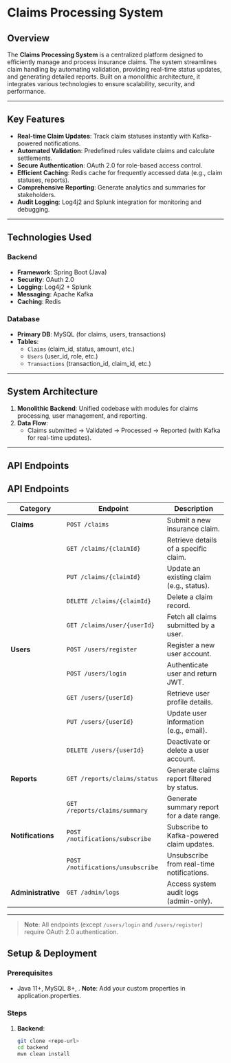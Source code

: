 # Claims Processing System

## Overview
The **Claims Processing System** is a centralized platform designed to efficiently manage and process insurance claims. The system streamlines claim handling by automating validation, providing real-time status updates, and generating detailed reports. Built on a monolithic architecture, it integrates various technologies to ensure scalability, security, and performance.

---

## Key Features
- **Real-time Claim Updates**: Track claim statuses instantly with Kafka-powered notifications.
- **Automated Validation**: Predefined rules validate claims and calculate settlements.
- **Secure Authentication**: OAuth 2.0 for role-based access control.
- **Efficient Caching**: Redis cache for frequently accessed data (e.g., claim statuses, reports).
- **Comprehensive Reporting**: Generate analytics and summaries for stakeholders.
- **Audit Logging**: Log4j2 and Splunk integration for monitoring and debugging.

---

## Technologies Used
### Backend
- **Framework**: Spring Boot (Java)
- **Security**: OAuth 2.0
- **Logging**: Log4j2 + Splunk
- **Messaging**: Apache Kafka
- **Caching**: Redis


### Database
- **Primary DB**: MySQL (for claims, users, transactions)
- **Tables**: 
  - `Claims` (claim_id, status, amount, etc.)
  - `Users` (user_id, role, etc.)
  - `Transactions` (transaction_id, claim_id, etc.)


---

## System Architecture
1. **Monolithic Backend**: Unified codebase with modules for claims processing, user management, and reporting.
2. **Data Flow**:
   - Claims submitted → Validated → Processed → Reported (with Kafka for real-time updates).

---

## API Endpoints
## API Endpoints

| Category          | Endpoint                          | Description                                  |
|-------------------|-----------------------------------|----------------------------------------------|
| **Claims**        | `POST /claims`                   | Submit a new insurance claim.                |
|                   | `GET /claims/{claimId}`          | Retrieve details of a specific claim.        |
|                   | `PUT /claims/{claimId}`          | Update an existing claim (e.g., status).     |
|                   | `DELETE /claims/{claimId}`       | Delete a claim record.                       |
|                   | `GET /claims/user/{userId}`      | Fetch all claims submitted by a user.        |
| **Users**         | `POST /users/register`           | Register a new user account.                 |
|                   | `POST /users/login`              | Authenticate user and return JWT.            |
|                   | `GET /users/{userId}`            | Retrieve user profile details.               |
|                   | `PUT /users/{userId}`            | Update user information (e.g., email).       |
|                   | `DELETE /users/{userId}`         | Deactivate or delete a user account.         |
| **Reports**       | `GET /reports/claims/status`     | Generate claims report filtered by status.   |
|                   | `GET /reports/claims/summary`    | Generate summary report for a date range.    |
| **Notifications** | `POST /notifications/subscribe`  | Subscribe to Kafka-powered claim updates.    |
|                   | `POST /notifications/unsubscribe`| Unsubscribe from real-time notifications.    |
| **Administrative**| `GET /admin/logs`                | Access system audit logs (admin-only).       |
---

> **Note**: All endpoints (except `/users/login` and `/users/register`) require OAuth 2.0 authentication.

## Setup & Deployment
### Prerequisites
- Java 11+, MySQL 8+, .
**Note**: Add your custom properties in application.properties.

### Steps
1. **Backend**:
   ```bash
   git clone <repo-url>
   cd backend
   mvn clean install
